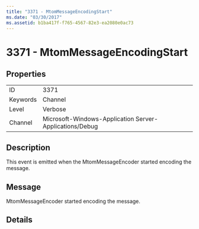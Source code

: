 ```yaml
---
title: "3371 - MtomMessageEncodingStart"
ms.date: "03/30/2017"
ms.assetid: b1ba417f-f765-4567-82e3-ea2080e0ac73
---
```

# 3371 - MtomMessageEncodingStart
## Properties  


|||  
|-|-|  
|ID|3371|  
|Keywords|Channel|  
|Level|Verbose|  
|Channel|Microsoft-Windows-Application Server-Applications/Debug|  

## Description  
 This event is emitted when the MtomMessageEncoder started encoding the message.  

## Message  
 MtomMessageEncoder started encoding the message.  

## Details
